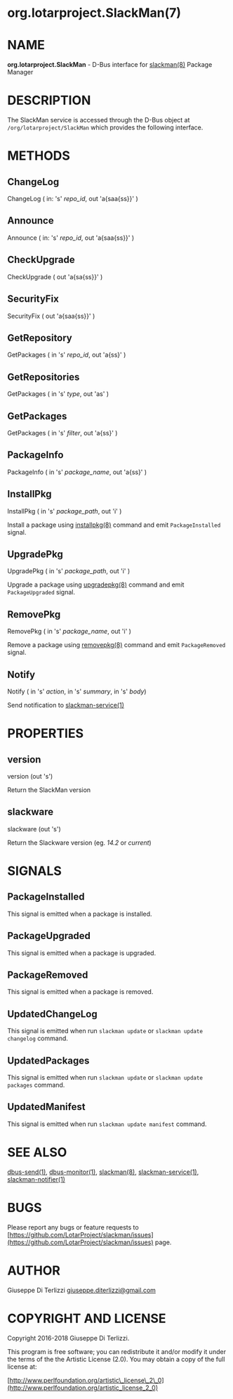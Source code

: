 # org.lotarproject.SlackMan(7)
# NAME

**org.lotarproject.SlackMan** - D-Bus interface for [slackman(8)](../8/slackman.md) Package Manager

# DESCRIPTION

The SlackMan service is accessed through the D-Bus object at `/org/lotarproject/SlackMan` 
which provides the following interface.

# METHODS

## ChangeLog

ChangeLog ( in: 's' _repo\_id_, out 'a{saa{ss}}' )

## Announce

Announce ( in: 's' _repo\_id_, out 'a{saa{ss}}' )

## CheckUpgrade

CheckUpgrade ( out 'a{sa{ss}}' )

## SecurityFix

SecurityFix ( out 'a{saa{ss}}' )

## GetRepository

GetPackages ( in 's' _repo\_id_, out 'a{ss}' )

## GetRepositories

GetPackages ( in 's' _type_, out 'as' )

## GetPackages

GetPackages ( in 's' _filter_, out 'a{ss}' )

## PackageInfo

PackageInfo ( in 's' _package\_name_, out 'a{ss}' )

## InstallPkg

InstallPkg ( in 's' _package\_path_, out 'i' )

Install a package using [installpkg(8)](../8/installpkg.md) command and emit `PackageInstalled` signal.

## UpgradePkg

UpgradePkg ( in 's' _package\_path_, out 'i' )

Upgrade a package using [upgradepkg(8)](../8/upgradepkg.md) command and emit `PackageUpgraded` signal.

## RemovePkg

RemovePkg ( in 's' _package\_name_, out 'i' )

Remove a package using [removepkg(8)](../8/removepkg.md) command and emit `PackageRemoved` signal.

## Notify

Notify ( in 's' _action_, in 's' _summary_, in 's' _body_)

Send notification to [slackman-service(1)](../1/slackman-service.md)

# PROPERTIES

## version

version (out 's')

Return the SlackMan version

## slackware

slackware (out 's')

Return the Slackware version (eg. _14.2_ or _current_)

# SIGNALS

## PackageInstalled

This signal is emitted when a package is installed.

## PackageUpgraded

This signal is emitted when a package is upgraded.

## PackageRemoved

This signal is emitted when a package is removed.

## UpdatedChangeLog

This signal is emitted when run `slackman update` or `slackman update changelog` command.

## UpdatedPackages

This signal is emitted when run `slackman update` or `slackman update packages` command.

## UpdatedManifest

This signal is emitted when run `slackman update manifest` command.

# SEE ALSO

[dbus-send(1)](../1/dbus-send.md), [dbus-monitor(1)](../1/dbus-monitor.md), [slackman(8)](../8/slackman.md), [slackman-service(1)](../1/slackman-service.md), [slackman-notifier(1)](../1/slackman-notifier.md)

# BUGS

Please report any bugs or feature requests to 
[https://github.com/LotarProject/slackman/issues](https://github.com/LotarProject/slackman/issues) page.

# AUTHOR

Giuseppe Di Terlizzi <giuseppe.diterlizzi@gmail.com>

# COPYRIGHT AND LICENSE

Copyright 2016-2018 Giuseppe Di Terlizzi.

This program is free software; you can redistribute it and/or modify it
under the terms of the the Artistic License (2.0). You may obtain a
copy of the full license at:

[http://www.perlfoundation.org/artistic\_license\_2\_0](http://www.perlfoundation.org/artistic_license_2_0)
